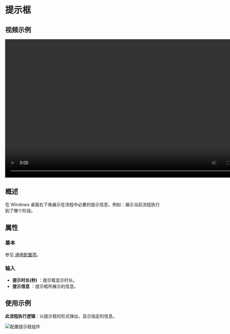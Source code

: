 # 提示框

## 视频示例

<video controls height='450px' width='800px' src="https://encooacademy.oss-cn-shanghai.aliyuncs.com/activity/PromptBox.mp4"></video>

## 概述

在 Windows 桌面右下角展示在流程中必要的提示信息，例如：展示当前流程执行到了哪个阶段。

## 属性

### 基本

参见 [通用配置项](../Appendix/CommonConfigurationItems.md)。

### 输入

- **提示时长(秒)** ：提示框显示时长。
- **提示信息** ：提示框所展示的信息。

## 使用示例

**此流程执行逻辑**：以提示框的形式弹出，显示指定的信息。

![配置提示框组件](https://docimages.blob.core.chinacloudapi.cn/images/Activities/promptBox-1.png)
